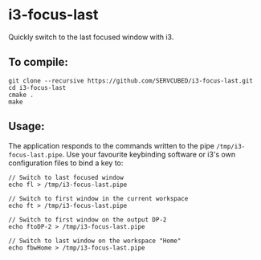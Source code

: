 # i3-focus-last

Quickly switch to the last focused window with i3.

## To compile:
    git clone --recursive https://github.com/SERVCUBED/i3-focus-last.git
    cd i3-focus-last
    cmake .
    make

## Usage:

The application responds to the commands written to the pipe `/tmp/i3-focus-last.pipe`. Use your
favourite keybinding software or i3's own configuration files to bind a key to:

    // Switch to last focused window
    echo fl > /tmp/i3-focus-last.pipe

    // Switch to first window in the current workspace
    echo ft > /tmp/i3-focus-last.pipe

    // Switch to first window on the output DP-2
    echo ftoDP-2 > /tmp/i3-focus-last.pipe

    // Switch to last window on the workspace "Home"
    echo fbwHome > /tmp/i3-focus-last.pipe
